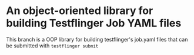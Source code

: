 # An object-oriented library for building Testflinger Job YAML files

This branch is a OOP library for building testflinger's job.yaml files 
that can be submitted with `testflinger submit`
